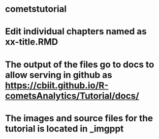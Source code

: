 # cometstutorial

# Edit individual chapters named as xx-title.RMD
# The output of the files go to docs to allow serving in github as https://cbiit.github.io/R-cometsAnalytics/Tutorial/docs/
# The images and source files for the tutorial is located in _imgppt
